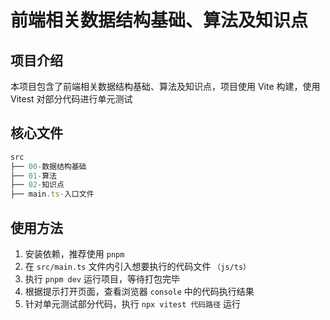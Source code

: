 # 前端相关数据结构基础、算法及知识点

## 项目介绍

本项目包含了前端相关数据结构基础、算法及知识点，项目使用 Vite 构建，使用 Vitest 对部分代码进行单元测试

## 核心文件

```js
src
├── 00-数据结构基础
├── 01-算法
├── 02-知识点
├── main.ts-入口文件
```

## 使用方法

1. 安装依赖，推荐使用 `pnpm`
2. 在 `src/main.ts` 文件内引入想要执行的代码文件 `（js/ts）`
3. 执行 `pnpm dev` 运行项目，等待打包完毕
4. 根据提示打开页面，查看浏览器 `console` 中的代码执行结果
5. 针对单元测试部分代码，执行 `npx vitest 代码路径` 运行
